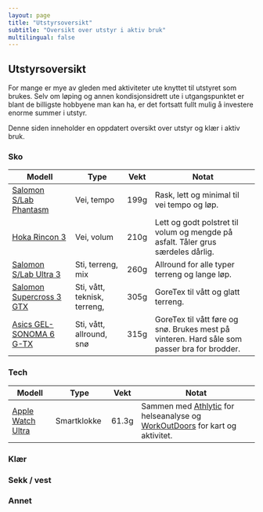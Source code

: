 ```yaml
---
layout: page
title: "Utstyrsoversikt"
subtitle: "Oversikt over utstyr i aktiv bruk"
multilingual: false
---
```


## Utstyrsoversikt

For mange er mye av gleden med aktiviteter ute knyttet til utstyret som brukes.
Selv om løping og annen kondisjonsidrett ute i utgangspunktet er blant de billigste hobbyene man kan ha, er det fortsatt fullt mulig å investere enorme summer i utstyr.

Denne siden inneholder en oppdatert oversikt over utstyr og klær i aktiv bruk.

### Sko

| Modell                                                                                                                                    | Type                         | Vekt | Notat                                                                                        |
| ----------------------------------------------------------------------------------------------------------------------------------------- | ---------------------------- | ---- | -------------------------------------------------------------------------------------------- |
| [Salomon S/Lab Phantasm](https://www.salomon.com/en-no/shop-emea/product/s-lab-phantasm.html#color=56262)                                 | Vei, tempo                   | 199g | Rask, lett og minimal til vei tempo og løp.                                                  |
| [Hoka Rincon 3](https://www.hoka.com/en/no/men-road/rincon-3/1119395.html?dwvar_1119395_color=WEGG)                                       | Vei, volum                   | 210g | Lett og godt polstret til volum og mengde på asfalt. Tåler grus særdeles dårlig.             |
| [Salomon S/Lab Ultra 3](https://www.salomon.com/en-no/shop-emea/product/s-lab-ultra-3-li4598.html#color=77134)                            | Sti, terreng, mix            | 260g | Allround for alle typer terreng og lange løp.                                                |
| [Salomon Supercross 3 GTX](https://www.salomon.com/en-no/stories-guides/trail-running/advice-whats-the-right-cross-trail-running-shoe-me) | Sti, vått, teknisk, terreng, | 305g | GoreTex til vått og glatt terreng.                                                           |
| [Asics GEL-SONOMA 6 G-TX](https://www.asics.com/us/en-us/gel-sonoma-6-g-tx/p/ANA_1011B048-002.html)                                       | Sti, vått, allround, snø     | 315g | GoreTex til vått føre og snø. Brukes mest på vinteren. Hard såle som passer bra for brodder. |

### Tech

| Modell                                                                                | Type         | Vekt  | Notat                                                                                                                                       |
| ------------------------------------------------------------------------------------- | ------------ | ----- | ------------------------------------------------------------------------------------------------------------------------------------------- |
| [Apple Watch Ultra](https://support.apple.com/kb/SP879?viewlocale=no_NO&locale=no_NO) | Smartklokke  | 61.3g | Sammen med [Athlytic](https://www.athlyticapp.com/) for helseanalyse og [WorkOutDoors](http://www.workoutdoors.net/) for kart og aktivitet. |

### Klær

### Sekk / vest

### Annet
